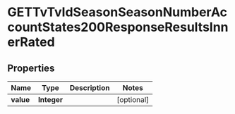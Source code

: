 

# GETTvTvIdSeasonSeasonNumberAccountStates200ResponseResultsInnerRated


## Properties

| Name | Type | Description | Notes |
|------------ | ------------- | ------------- | -------------|
|**value** | **Integer** |  |  [optional] |



